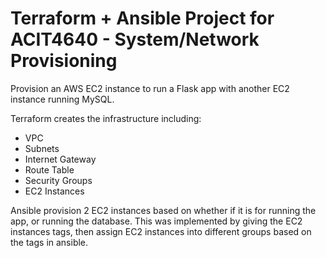 # Terraform + Ansible Project for ACIT4640 - System/Network Provisioning

Provision an AWS EC2 instance to run a Flask app with another EC2 instance running MySQL.

Terraform creates the infrastructure including:

- VPC
- Subnets
- Internet Gateway
- Route Table
- Security Groups
- EC2 Instances

Ansible provision 2 EC2 instances based on whether if it is for running the app, or running the database. This was implemented by giving the EC2 instances tags, then assign EC2 instances into different groups based on the tags in ansible.
